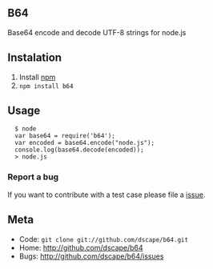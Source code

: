 ## B64

Base64 encode and decode UTF-8 strings for node.js

## Instalation

1. Install [npm][1]
2. `npm install b64`

## Usage

      $ node
      var base64 = require('b64');
      var encoded = base64.encode("node.js");
      console.log(base64.decode(encoded));
      > node.js

### Report a bug

If you want to contribute with a test case please file a [issue][2].

## Meta

* Code: `git clone git://github.com/dscape/b64.git`
* Home: <http://github.com/dscape/b64>
* Bugs: <http://github.com/dscape/b64/issues>

[1]: http://npmjs.org
[2]: http://github.com/dscape/b64/issues